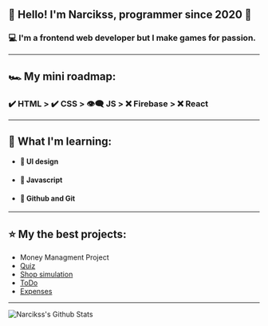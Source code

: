 ## 🤵 Hello! I'm Narcikss, programmer since 2020 🤖

### 💻 I'm a frontend web developer but I make games for passion.

---

## 🏎 My mini roadmap:
### ✔️ HTML > ✔️ CSS > 👁‍🗨 JS > ❌ Firebase > ❌ React

---

## 📒 What I'm learning:
- #### 🔰 UI design
- #### 🔰 Javascript
- #### 🔰 Github and Git

---

## ⭐️ My the best projects:
- <a href="https://github.com/Narcikss/Money-Managment-Project" style="text-decoration: none;">Money Managment Project</a>
- <a href="https://github.com/Narcikss/Quiz">Quiz</a>
- <a href="https://github.com/Narcikss/ShopSimulation">Shop simulation</a>
- <a href="https://github.com/Narcikss/NewToDo">ToDo</a>
- <a href="https://github.com/Narcikss/Expense">Expenses</a>

---

<img align="left" alt="Narcikss's Github Stats" src="https://github-readme-stats.vercel.app/api?username=Narcikss&theme=radical" />